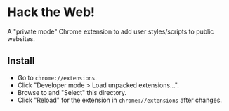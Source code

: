 # Hack the Web!

A "private mode" Chrome extension to add user styles/scripts to public websites.

## Install

* Go to `chrome://extensions`.
* Click "Developer mode > Load unpacked extensions...".
* Browse to and "Select" this directory.
* Click "Reload" for the extension in `chrome://extensions` after changes.
